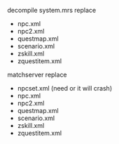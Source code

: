  decompile system.mrs replace<br>
- npc.xml
- npc2.xml
- questmap.xml
- scenario.xml
- zskill.xml
- zquestitem.xml

matchserver replace <br>
- npcset.xml (need or it will crash)
- npc.xml
- npc2.xml
- questmap.xml
- scenario.xml
- zskill.xml
- zquestitem.xml

